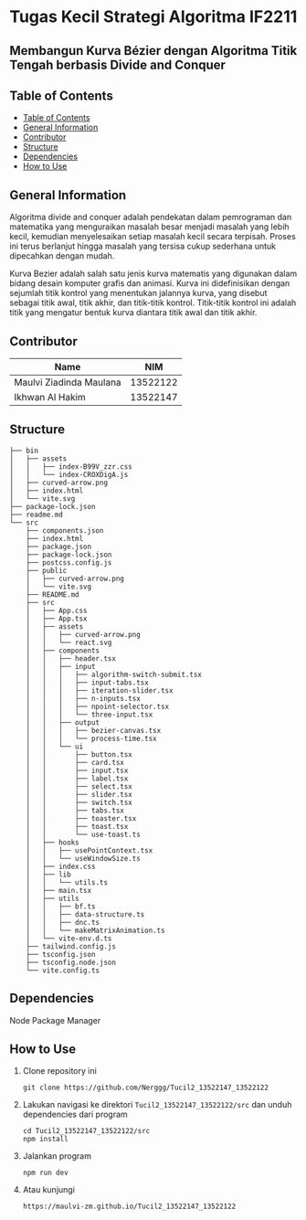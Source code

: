 # Tugas Kecil Strategi Algoritma IF2211

## Membangun Kurva Bézier dengan Algoritma Titik Tengah berbasis Divide and Conquer

## Table of Contents

- [Table of Contents](#table-of-contents)
- [General Information](#general-information)
- [Contributor](#contributor)
- [Structure](#structure)
- [Dependencies](#dependencies)
- [How to Use](#how-to-use)

## General Information

Algoritma divide and conquer adalah pendekatan dalam pemrograman dan matematika yang menguraikan masalah besar menjadi masalah yang lebih kecil, kemudian menyelesaikan setiap masalah kecil secara terpisah. Proses ini terus berlanjut hingga masalah yang tersisa cukup sederhana untuk dipecahkan dengan mudah.

Kurva Bezier adalah salah satu jenis kurva matematis yang digunakan dalam bidang desain komputer grafis dan animasi. Kurva ini didefinisikan dengan sejumlah titik kontrol yang menentukan jalannya kurva, yang disebut sebagai titik awal, titik akhir, dan titik-titik kontrol. Titik-titik kontrol ini adalah titik yang mengatur bentuk kurva diantara titik awal dan titik akhir.

## Contributor

| Name                    | NIM      |
| ----------------------- | -------- |
| Maulvi Ziadinda Maulana | 13522122 |
| Ikhwan Al Hakim         | 13522147 |

## Structure

```
├── bin
│   ├── assets
│   │   ├── index-B99V_zzr.css
│   │   └── index-CROXDigA.js
│   ├── curved-arrow.png
│   ├── index.html
│   └── vite.svg
├── package-lock.json
├── readme.md
└── src
    ├── components.json
    ├── index.html
    ├── package.json
    ├── package-lock.json
    ├── postcss.config.js
    ├── public
    │   ├── curved-arrow.png
    │   └── vite.svg
    ├── README.md
    ├── src
    │   ├── App.css
    │   ├── App.tsx
    │   ├── assets
    │   │   ├── curved-arrow.png
    │   │   └── react.svg
    │   ├── components
    │   │   ├── header.tsx
    │   │   ├── input
    │   │   │   ├── algorithm-switch-submit.tsx
    │   │   │   ├── input-tabs.tsx
    │   │   │   ├── iteration-slider.tsx
    │   │   │   ├── n-inputs.tsx
    │   │   │   ├── npoint-selector.tsx
    │   │   │   └── three-input.tsx
    │   │   ├── output
    │   │   │   ├── bezier-canvas.tsx
    │   │   │   └── process-time.tsx
    │   │   └── ui
    │   │       ├── button.tsx
    │   │       ├── card.tsx
    │   │       ├── input.tsx
    │   │       ├── label.tsx
    │   │       ├── select.tsx
    │   │       ├── slider.tsx
    │   │       ├── switch.tsx
    │   │       ├── tabs.tsx
    │   │       ├── toaster.tsx
    │   │       ├── toast.tsx
    │   │       └── use-toast.ts
    │   ├── hooks
    │   │   ├── usePointContext.tsx
    │   │   └── useWindowSize.ts
    │   ├── index.css
    │   ├── lib
    │   │   └── utils.ts
    │   ├── main.tsx
    │   ├── utils
    │   │   ├── bf.ts
    │   │   ├── data-structure.ts
    │   │   ├── dnc.ts
    │   │   └── makeMatrixAnimation.ts
    │   └── vite-env.d.ts
    ├── tailwind.config.js
    ├── tsconfig.json
    ├── tsconfig.node.json
    └── vite.config.ts
```

## Dependencies

Node Package Manager

## How to Use

1. Clone repository ini
   ```
   git clone https://github.com/Nerggg/Tucil2_13522147_13522122
   ```
2. Lakukan navigasi ke direktori `Tucil2_13522147_13522122/src` dan unduh dependencies dari program
   ```
   cd Tucil2_13522147_13522122/src
   npm install
   ```
3. Jalankan program
   ```
   npm run dev
   ```
4. Atau kunjungi
   ```
   https://maulvi-zm.github.io/Tucil2_13522147_13522122
   ```
